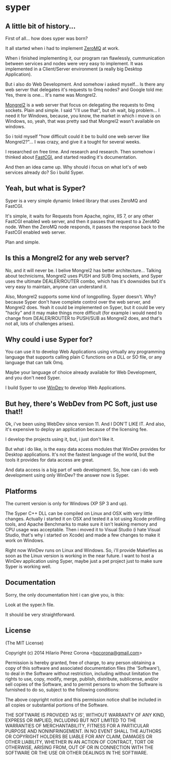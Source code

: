 syper
=====

## A little bit of history...

First of all... how does syper was born?

It all started when i had to implement [ZeroMQ](http://zeromq.org/) at work.

When i finished implementing it, our program ran flawlessly, cummunication
between services and nodes were very easy to implement. It was implemented
in a Client/Server environment (a really big Desktop Application).

But i also do Web Development. And somehow i asked myself... Is there any
web server that delegates it's requests to 0mq nodes? and Google told me:
Yes, there is one... It's name was Mongrel2.

[Mongrel2](http://mongrel2.org/) is a web server that focus on delegating
the requests to 0mq sockets. Plain and simple. I said "i'll use that", but
oh wait, big problem... I need it for Windows, because, you know, the market
in which i move is on Windows, so, yeah, that was pretty sad that Mongrel2
wasn't available on windows.

So i told myself "how difficult could it be to build one web server like
Mongrel2?"... I was crazy, and give it a tought for several weeks.

I researched on free time. And research and research. Then somehow i
thinked about [FastCGI](http://www.fastcgi.com/drupal/), and started
reading it's documentation.

And then an idea came up. Why should i focus on what lot's of web services
already do? So i build Syper.

## Yeah, but what is Syper?

Syper is a very simple dynamic linked library that uses ZeroMQ and FastCGI.

It's simple, it waits for Requests from Apache, nginx, IIS 7, or any other
FastCGI enabled web server, and then it passes that request to a ZeroMQ node.
When the ZeroMQ node responds, it passes the response back to the FastCGI
enabled web server.

Plan and simple.

## Is this a Mongrel2 for any web server?

No, and it will never be. I belive Mongrel2 has better architecture... Talking
about technicisms, Mongrel2 uses PUSH and SUB 0mq sockets, and Syper uses
the ultimate DEALER/ROUTER combo, which has it's downsides but it's very
easy to maintain, anyone can understand it.

Also, Mongrel2 supports some kind of longpolling. Syper doesn't. Why? because
Syper don't have complete control over the web server, and Mongrel2 does. Yeah
it could be implemented on Syper, but it could be very "hacky" and it may make
things more difficult (for example i would need to change from DEALER/ROUTER to
PUSH/SUB as Mongrel2 does, and that's not all, lots of challenges arises).

## Why could i use Syper for?

You can use it to develop Web Applications using virtually any programming language
that supports calling plain C functions on a DLL or SO file, or any
language that can talk 0mq.

Maybe your language of choice already available for Web Development, and you
don't need Syper.

I build Syper to use [WinDev](http://www.windev.com/) to develop Web Applications.

## But hey, there's WebDev from PC Soft, just use that!!

Ok, i've been using WebDev since version 11. And I DON'T LIKE IT. And also,
it's expensive to deploy an application because of the licensing fee.

I develop the projects using it, but, i just don't like it.

But what i do like, is the easy data access modules that WinDev provides
for Desktop applications. It's not the fastest language of the world,
but the tools it provides for data access are great.

And data access is a big part of web development. So, how can i
do web development using only WinDev? the answer now is Syper.

## Platforms

The current version is only for Windows (XP SP 3 and up).

The Syper C++ DLL can be compiled on Linux and OSX with very little changes.
Actually i started it on OSX and tested it a lot using Xcode profiling tools,
and Apache Benchmarks to make sure it isn't leaking memory and CPU usage was
acceptable. Then i moved it to Visual Studio (i hate Visual Studio, that's
why i started on Xcode) and made a few changes to make it work on Windows.

Right now WinDev runs on Linux and Windows. So, i'll provide Makefiles
as soon as the Linux version is working in the near future. I want
to host a WinDev application using Syper, maybe just a pet project just to
make sure Syper is working well.

## Documentation

Sorry, the only documentation hint i can give you, is this:

Look at the syper.h file.

It should be very straightforward.

## License

(The MIT License)

Copyright (c) 2014 Hilario Pérez Corona &lt;hpcorona@gmail.com&gt;

Permission is hereby granted, free of charge, to any person obtaining
a copy of this software and associated documentation files (the
'Software'), to deal in the Software without restriction, including
without limitation the rights to use, copy, modify, merge, publish,
distribute, sublicense, and/or sell copies of the Software, and to
permit persons to whom the Software is furnished to do so, subject to
the following conditions:

The above copyright notice and this permission notice shall be
included in all copies or substantial portions of the Software.

THE SOFTWARE IS PROVIDED 'AS IS', WITHOUT WARRANTY OF ANY KIND,
EXPRESS OR IMPLIED, INCLUDING BUT NOT LIMITED TO THE WARRANTIES OF
MERCHANTABILITY, FITNESS FOR A PARTICULAR PURPOSE AND NONINFRINGEMENT.
IN NO EVENT SHALL THE AUTHORS OR COPYRIGHT HOLDERS BE LIABLE FOR ANY
CLAIM, DAMAGES OR OTHER LIABILITY, WHETHER IN AN ACTION OF CONTRACT,
TORT OR OTHERWISE, ARISING FROM, OUT OF OR IN CONNECTION WITH THE
SOFTWARE OR THE USE OR OTHER DEALINGS IN THE SOFTWARE.

